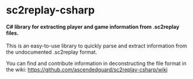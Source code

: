 sc2replay-csharp
================
#### C# library for extracting player and game information from .sc2replay files. ####

This is an easy-to-use library to quickly parse and extract information from the undocumented .sc2replay format.

You can find and contribute information in deconstructing the file format in the wiki: <https://github.com/ascendedguard/sc2replay-csharp/wiki>